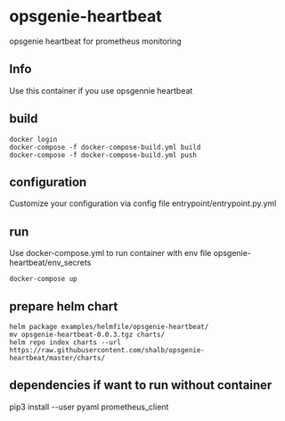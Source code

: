 # opsgenie-heartbeat
opsgenie heartbeat for prometheus monitoring

## Info

Use this container if you use opsgennie heartbeat

## build

~~~~
docker login
docker-compose -f docker-compose-build.yml build
docker-compose -f docker-compose-build.yml push
~~~~

## configuration

Customize your configuration via config file entrypoint/entrypoint.py.yml

## run

Use docker-compose.yml to run container with env file opsgenie-heartbeat/env_secrets
~~~~
docker-compose up
~~~~

## prepare helm chart

~~~~
helm package examples/helmfile/opsgenie-heartbeat/
mv opsgenie-heartbeat-0.0.3.tgz charts/
helm repo index charts --url https://raw.githubusercontent.com/shalb/opsgenie-heartbeat/master/charts/
~~~~

## dependencies if want to run without container

pip3 install --user pyaml prometheus_client

